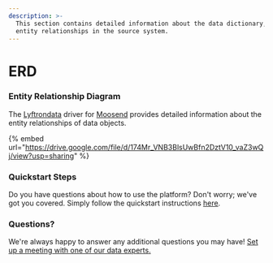 ```yaml
---
description: >-
  This section contains detailed information about the data dictionary, and
  entity relationships in the source system.
---
```


# ERD

### Entity Relationship Diagram

The [Lyftrondata](https://www.lyftrondata.com/) driver for [Moosend](https://www.lyftrondata.com/integration/marketing-analytics/moosend//) provides detailed information about the entity relationships of data objects.

{% embed url="https://drive.google.com/file/d/174Mr_VNB3BlsUwBfn2DztV10_vaZ3wQj/view?usp=sharing" %}

### Quickstart Steps

Do you have questions about how to use the platform? Don't worry; we've got you covered. Simply follow the quickstart instructions [here](../README.md).

### Questions? <a href="#questions" id="questions"></a>

We're always happy to answer any additional questions you may have! [Set up a meeting with one of our data experts.](https://www.lyftrondata.com/book-a-meeting/)


